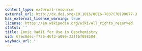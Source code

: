 ```yaml
---
content_type: external-resource
external_url: http://dx.doi.org/10.1016/0016-7037(70)90077-3
has_external_license_warning: true
license: https://en.wikipedia.org/wiki/All_rights_reserved
status: ''
title: Ionic Radii for Use in Geochemistry
uid: 67ec8dec-f726-46f3-a09e-33ffbf098584
wayback_url: ''
---
```

